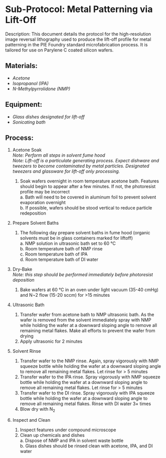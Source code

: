 # Sub-Protocol: Metal Patterning via Lift-Off

Description: This document details the protocol for the high-resolution image reversal lithography used to produce the lift-off profile for metal patterning in the PIE Foundry standard microfabrication process. It is tailored for use on Parylene C coated silicon wafers.

## Materials:
* *Acetone*
* *Isopropanol (IPA)*
* *N-Methylpyrrolidone (NMP)*

## Equipment:
* *Glass dishes designated for lift-off*
* *Sonicating bath*

## Process:

1. Acetone Soak <br>_Note: Perform all steps in solvent fume hood_ <br>_Note: Lift-off is a particulate generating process. Expect dishware and tweezers to become contaminated by metal particles. Designated tweezers and glassware for lift-off only processing._
    1. Soak wafers overnight in room temperature acetone bath. Features should begin to appear after a few minutes. If not, the photoresist profile may be incorrect
    <br> a. Bath will need to be covered in aluminum foil to prevent solvent evaporation overnight
    <br> b. If possible, wafers should be stood vertical to reduce particle redeposition

2. Prepare Solvent Baths
    1. The following day prepare solvent baths in fume hood (organic solvents must be in glass containers marked for liftoff)
    <br> a. NMP solution in ultrasonic bath set to 60 °C
    <br> b. Room temperature bath of NMP rinse
    <br> c. Room temperature bath of IPA
    <br> d. Room temperature bath of DI water

3. Dry-Bake <br> _Note: this step should be performed immediately before photoresist deposition_
    1. Bake wafers at 60 °C in an oven under light vacuum (35-40 cmHg) and N¬2 flow (15-20 sccm) for >15 minutes

4. Ultrasonic Bath
    1. Transfer wafer from acetone bath to NMP ultrasonic bath. As the wafer is removed from the solvent immediately spray with NMP while holding the wafer at a downward sloping angle to remove all remaining metal flakes. Make all efforts to prevent the wafer from drying
    2. Apply ultrasonic for 2 minutes

5. Solvent Rinse
    1. Transfer wafer to the NMP rinse. Again, spray vigorously with NMP squeeze bottle while holding the wafer at a downward sloping angle to remove all remaining metal flakes. Let rinse for > 5 minutes
    2. Transfer wafer to the IPA rinse. Spray vigorously with NMP squeeze bottle while holding the wafer at a downward sloping angle to remove all remaining metal flakes. Let rinse for > 5 minutes
    3. Transfer wafer to the DI rinse. Spray vigorously with IPA squeeze bottle while holding the wafer at a downward sloping angle to remove all remaining metal flakes. Rinse with DI water 3× times
    4. Blow dry with N<sub>2</sub>

6. Inspect and Clean
    1. Inspect features under compound microscope
    2. Clean up chemicals and dishes
    <br> a. Dispose of NMP and IPA in solvent waste bottle
    <br> b. Glass dishes should be rinsed clean with acetone, IPA, and DI water
